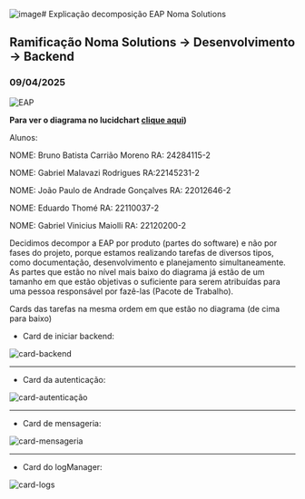 ![image]()# Explicação decomposição EAP Noma Solutions
## Ramificação Noma Solutions -> Desenvolvimento -> Backend 
### 09/04/2025

![EAP](./EAP.jpeg)

**Para ver o diagrama no lucidchart [clique aqui]([https://lucid.app/lucidchart/c4e99bf2-af1c-4f5f-9933-e0916c39d1bd/edit?viewport_loc=-139%2C431%2C2675%2C1238%2CHWEp-vi-RSFO&invitationId=inv_55773bf5-c7cb-4330-ad39-05a875fe79ad](https://lucid.app/lucidchart/c4e99bf2-af1c-4f5f-9933-e0916c39d1bd/edit?viewport_loc=580%2C294%2C3326%2C1546%2CHWEp-vi-RSFO&invitationId=inv_55773bf5-c7cb-4330-ad39-05a875fe79ad)](https://lucid.app/lucidchart/c4e99bf2-af1c-4f5f-9933-e0916c39d1bd/edit?viewport_loc=580%2C294%2C3326%2C1546%2CHWEp-vi-RSFO&invitationId=inv_55773bf5-c7cb-4330-ad39-05a875fe79ad)))**

Alunos:

NOME: Bruno Batista Carrião Moreno
RA: 24284115-2

NOME: Gabriel Malavazi Rodrigues
RA:22145231-2

NOME: João Paulo de Andrade Gonçalves 
RA: 22012646-2

NOME: Eduardo Thomé
RA: 22110037-2

NOME: Gabriel Vinicius Maiolli
RA: 22120200-2

Decidimos decompor a EAP por produto (partes do software) e não por fases do projeto,
porque estamos realizando tarefas de diversos tipos, como documentação, desenvolvimento 
e planejamento simultaneamente. As partes que estão no nível mais baixo do diagrama já 
estão de um tamanho em que estão objetivas o suficiente para serem atribuídas para uma
pessoa responsável por fazê-las (Pacote de Trabalho).

Cards das tarefas na mesma ordem em que estão no diagrama (de cima para baixo)

- Card de iniciar backend:
  
![card-backend](card-backend.png)

---

- Card da autenticação:
  
![card-autenticação](./card-autenticação.png)

---

- Card de mensageria:
  
![card-mensageria](card-mensageria.png)

---

- Card do logManager:
  
![card-logs](card-logs.png)
